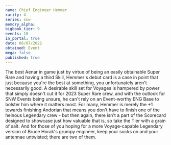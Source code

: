 ```yaml
---
name: Chief Engineer Hemmer
rarity: 4
series: snw
memory_alpha:
bigbook_tier: 9
events: 10
in_portal: true
date: 06/07/2022
obtained: Event
mega: false
published: true
---
```


The best Aenar in game just by virtue of being an easily obtainable Super Rare and having a third Skill, Hemmer's debut card is a case in point that just because you're the best at something, you unfortunately aren't necessarily good. A desirable skill set for Voyages is hampered by power that simply doesn't cut it for 2023 Super Rare crew, and with the outlook for SNW Events being unsure, he can't rely on an Event-worthy ENG Base to bolster him where it matters most. For many, Hemmer is merely the +1 towards finishing Andorian that means you don't have to finish one of the heinous Legendary crew - but then again, there isn't a part of the Scorecard designed to showcase just how valuable that is, so take the Tier with a grain of salt. And for those of you hoping for a more Voyage-capable Legendary version of Bruce Horak's grumpy engineer, keep your socks on and your antennae untwisted; there are two of them.
